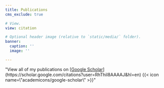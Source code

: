 ```yaml
---
title: Publications
cms_exclude: true

# View.
view: citation

# Optional header image (relative to `static/media/` folder).
banner:
  caption: ''
  image: ''

---
```

<div style="margin-bottom: 1.5rem;">
"View all of my publications on [<u>Google Scholar</u>](https://scholar.google.com/citations?user=RhThiI8AAAAJ&hl=en) {{< icon name=\"academicons/google-scholar\" >}}"
  </a>
</div>
